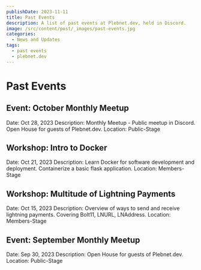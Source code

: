 ```yaml
---
publishDate: 2023-11-11
title: Past Events
description: A list of past events at Plebnet.dev, held in Discord.
image: /src/content/post/_images/past-events.jpg
categories:
  - News and Updates
tags:
  - past events
  - plebnet.dev
---
```


# Past Events

## Event: October Monthly Meetup
Date: Oct 28, 2023
Description: Monthly Meetup - Public meetup in Discord. Open House for guests of Plebnet.dev.
Location: Public-Stage

## Workshop: Intro to Docker
Date: Oct 21, 2023
Description: Learn Docker for software development and deployment. Containerize a basic flask application.
Location: Members-Stage

## Workshop: Multitude of Lightning Payments
Date: Oct 15, 2023
Description: Overview of ways to send and receive lightning payments. Covering Bolt11, LNURL, LNAddress.
Location: Members-Stage

## Event: September Monthly Meetup
Date: Sep 30, 2023
Description: Open House for guests of Plebnet.dev.
Location: Public-Stage

